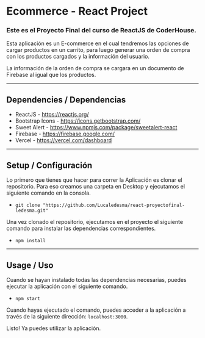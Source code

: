 Ecommerce - React Project
============

### Este es el Proyecto Final del curso de ReactJS de CoderHouse.

Esta aplicación es un E-commerce en el cual tendremos las opciones de cargar productos en un carrito, para luego generar una orden de compra con los productos cargados y la información del usuario. 

La información de la orden de compra se cargara en un documento de Firebase al igual que los productos.

---

## Dependencies / Dependencias
- ReactJS - https://reactjs.org/
- Bootstrap Icons - https://icons.getbootstrap.com/
- Sweet Alert - https://www.npmjs.com/package/sweetalert-react
- Firebase - https://firebase.google.com/
- Vercel - https://vercel.com/dashboard
---

## Setup / Configuración
Lo primero que tienes que hacer para correr la Aplicación es clonar el repositorio. Para eso creamos una carpeta en Desktop y ejecutamos el siguiente comando en la consola.
- `git clone "https://github.com/Lucaledesma/react-proyectofinal-ledesma.git"`

Una vez clonado el repositorio, ejecutamos en el proyecto el siguiente comando para instalar las dependencias correspondientes.
- `npm install`

---

## Usage / Uso
Cuando se hayan instalado todas las dependencias necesarias, puedes ejecutar la aplicación con el siguiente comando.
- `npm start`

Cuando hayas ejecutado el comando, puedes acceder a la aplicación a través de la siguiente dirección: `localhost:3000`.

Listo! Ya puedes utilizar la aplicación.